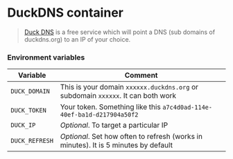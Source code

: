 # DuckDNS container

>[Duck DNS](https://www.duckdns.org/)  is a free service which will point a DNS (sub domains of duckdns.org) to an IP of your choice.

### Environment variables
| Variable | Comment |
|----------|----------|
|`DUCK_DOMAIN`|This is your domain `xxxxxx.duckdns.org` or subdomain `xxxxxx`. It can both work|
|`DUCK_TOKEN`|Your token. Something like this `a7c4d0ad-114e-40ef-ba1d-d217904a50f2`|
|`DUCK_IP`|*Optional*. To target a particular IP|
|`DUCK_REFRESH`|*Optional*. Set how often to refresh (works in minutes). It is 5 minutes by default |
